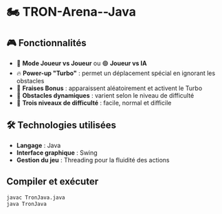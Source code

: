 # 🏍️ TRON-Arena--Java

## 🎮 Fonctionnalités  
- 🔵 **Mode Joueur vs Joueur** ou 🟢 **Joueur vs IA**  
- 🔥 **Power-up "Turbo"** : permet un déplacement spécial en ignorant les obstacles  
- 🍓 **Fraises Bonus** : apparaissent aléatoirement et activent le Turbo  
- 🚧 **Obstacles dynamiques** : varient selon le niveau de difficulté  
- 🏁 **Trois niveaux de difficulté** : facile, normal et difficile  

## 🛠️ Technologies utilisées  
- **Langage** : Java  
- **Interface graphique** : Swing  
- **Gestion du jeu** : Threading pour la fluidité des actions  

## Compiler et exécuter
   ```bash
   javac TronJava.java
   java TronJava
